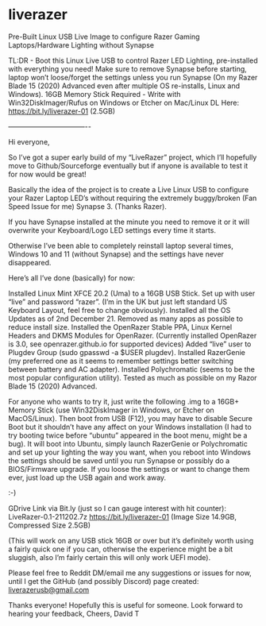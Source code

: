# liverazer
Pre-Built Linux USB Live Image to configure Razer Gaming Laptops/Hardware Lighting without Synapse

TL:DR - Boot this Linux Live USB to control Razer LED Lighting, pre-installed with everything you need!
Make sure to remove Synapse before starting, laptop won’t loose/forget the settings unless you run Synapse (On my Razer Blade 15 (2020) Advanced even after multiple OS re-installs, Linux and Windows).
16GB Memory Stick Required - Write with Win32DiskImager/Rufus on Windows or Etcher on Mac/Linux
DL Here: https://bit.ly/liverazer-01 (2.5GB)

———————————--

Hi everyone,

So I’ve got a super early build of my “LiveRazer” project, which I’ll hopefully move to Github/Sourceforge eventually but if anyone is available to test it for now would be great!

Basically the idea of the project is to create a Live Linux USB to configure your Razer Laptop LED’s without requiring the extremely buggy/broken (Fan Speed Issue for me) Synapse 3. (Thanks Razer).

If you have Synapse installed at the minute you need to remove it or it will overwrite your Keyboard/Logo LED settings every time it starts.

Otherwise I’ve been able to completely reinstall laptop several times, Windows 10 and 11 (without Synapse) and the settings have never disappeared.

Here’s all I’ve done (basically) for now:

Installed Linux Mint XFCE 20.2 (Uma) to a 16GB USB Stick.
Set up with user “live” and password “razer”.
(I’m in the UK but just left standard US Keyboard Layout, feel free to change obviously).
Installed all the OS Updates as of 2nd December 21.
Removed as many apps as possible to reduce install size.
Installed the OpenRazer Stable PPA, Linux Kernel Headers and DKMS Modules for OpenRazer.
(Currently installed OpenRazer is 3.0, see openrazer.github.io for supported devices)
Added “live” user to Plugdev Group (sudo gpasswd -a $USER plugdev).
Installed RazerGenie (my preferred one as it seems to remember settings better switching between battery and AC adapter).
Installed Polychromatic (seems to be the most popular configuration utility).
Tested as much as possible on my Razor Blade 15 (2020) Advanced.

For anyone who wants to try it, just write the following .img to a 16GB+ Memory Stick (use Win32DiskImager in Windows, or Etcher on MacOS/Linux).
Then boot from USB (F12), you may have to disable Secure Boot but it shouldn’t have any affect on your Windows installation (I had to try booting twice before “ubuntu” appeared in the boot menu, might be a bug).
It will boot into Ubuntu, simply launch RazerGenie or Polychromatic and set up your lighting the way you want, when you reboot into Windows the settings should be saved until you run Synapse or possibly do a BIOS/Firmware upgrade.
If you loose the settings or want to change them ever, just load up the USB again and work away.

:-)

GDrive Link via Bit.ly (just so I can gauge interest with hit counter): LiveRazer-0.1-211202.7z
https://bit.ly/liverazer-01
(Image Size 14.9GB, Compressed Size 2.5GB)

(This will work on any USB stick 16GB or over but it’s definitely worth using a fairly quick one if you can, otherwise the experience might be a bit sluggish, also I’m fairly certain this will only work UEFI mode).

Please feel free to Reddit DM/email me any suggestions or issues for now, until I get the GitHub (and possibly Discord) page created:
liverazerusb@gmail.com

Thanks everyone!
Hopefully this is useful for someone.
Look forward to hearing your feedback,
Cheers,
David T
